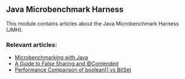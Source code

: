 ## Java Microbenchmark Harness

This module contains articles about the Java Microbenchmark Harness (JMH).

### Relevant articles:

- [Microbenchmarking with Java](https://www.ossez.com/java-microbenchmark-harness)
- [A Guide to False Sharing and @Contended](https://www.ossez.com/java-false-sharing-contended)
- [Performance Comparison of boolean[] vs BitSet](https://www.ossez.com/java-boolean-array-bitset-performance)

